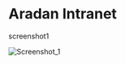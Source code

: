 # Aradan Intranet

screenshot1

![Screenshot_1](https://github.com/aslan-asilon31/aradan_intranet_laravel10/assets/116990574/acc338ae-8fde-4e61-9426-b6580deda65c)